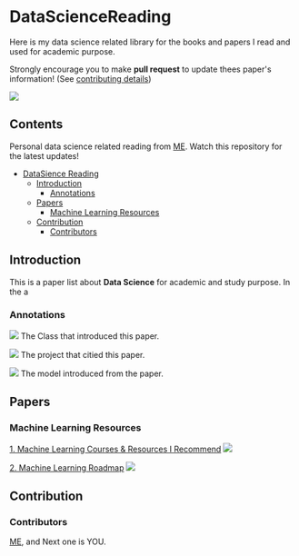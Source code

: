 # DataScienceReading


Here is my data science related library for the books and papers I read and used for academic purpose.


Strongly encourage you to make **pull request** to update thees paper's information! (See [contributing details](#contribution))

![](https://img.shields.io/github/last-commit/bofanh/DataScienceReading?color=green)

<!-- omit in toc -->
## Contents

Personal data science related reading from [ME](https://github.com/bofanh). Watch this repository for the latest updates!

- [DataSience Reading](#datasciencereading)
  - [Introduction](#introduction)
    - [Annotations](#annotations)
  - [Papers](#papers)
    - [Machine Learning Resources](#machinelearningresources)
  - [Contribution](#contribution)
    - [Contributors](#contributors)



## Introduction

This is a paper list about **Data Science** for academic and study purpose. In the a

### Annotations

![](https://img.shields.io/badge/Class1-blue) The Class that introduced this paper.

![](https://img.shields.io/badge/project1-red) The project that citied this paper.

![](https://img.shields.io/badge/model-yellow) The model introduced from the paper.

## Papers
### Machine Learning Resources
[1. Machine Learning Courses & Resources I Recommend](https://www.mrdbourke.com/ml-resources/) ![](https://img.shields.io/badge/MachineLearning-blue)

[2. Machine Learning Roadmap](https://www.youtube.com/watch?v=pHiMN_gy9mk&t=6s) ![](https://img.shields.io/badge/MachineLearning-blue)


## Contribution
### Contributors 
[ME](https://github.com/bofanh), and Next one is YOU.

